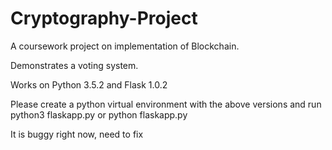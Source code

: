 # Cryptography-Project
A coursework project on implementation of Blockchain.

Demonstrates a voting system.


Works on Python 3.5.2 and Flask 1.0.2

Please create a python virtual environment with the above versions and run python3 flaskapp.py or python flaskapp.py 

It is buggy right now, need to fix
